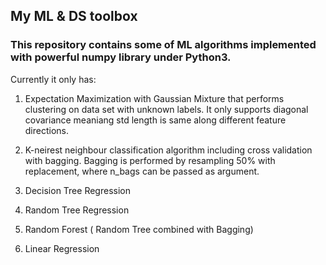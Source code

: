 ## My ML & DS toolbox

### This repository contains some of ML algorithms implemented with powerful numpy library under Python3.

Currently it only has:

1. Expectation Maximization with Gaussian Mixture that performs clustering on data set with unknown labels.
   It only supports diagonal covariance meaniang std length is same along different feature directions. 

2. K-neirest neighbour classification algorithm including cross validation with bagging. Bagging is
   performed by resampling 50% with replacement, where n_bags can be passed as argument.  

3. Decision Tree Regression

4. Random Tree Regression

5. Random Forest ( Random Tree combined with Bagging)

6. Linear Regression

